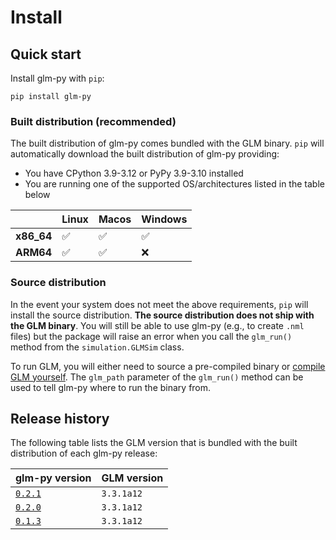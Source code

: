 # Install

## Quick start

Install glm-py with `pip`:

``` 
pip install glm-py
```

### Built distribution (recommended)

The built distribution of glm-py comes bundled with the GLM binary. 
`pip` will automatically download the built distribution of glm-py providing:

- You have CPython 3.9-3.12 or PyPy 3.9-3.10 installed 
- You are running one of the supported OS/architectures listed in the table below

|             | Linux       | Macos       | Windows     |
| ----------- | ----------- | ----------- | ----------- |
| **x86_64**  | ✅          | ✅          | ✅           |
| **ARM64**   | ✅          | ✅          | ❌           |

### Source distribution

In the event your system does not meet the above requirements, `pip` will install the source distribution. **The source distribution does not ship with the GLM binary**. You will still be able to use glm-py (e.g., to create `.nml` files) but the package will raise an error when you call the `glm_run()` method from the `simulation.GLMSim` class.

To run GLM, you will either need to source a pre-compiled binary or [compile GLM yourself](https://github.com/AquaticEcoDynamics/GLM/tree/cc497b83a0726231d386b98d19407d0e294b116a). The `glm_path` parameter of the `glm_run()` method can be used to tell glm-py where to run the binary from.

## Release history

The following table lists the GLM version that is bundled with the built distribution of each glm-py release:

[glm_py_0_1_3]: https://github.com/AquaticEcoDynamics/glm-py/releases/tag/v0.1.3
[glm_py_0_2_0]: https://github.com/AquaticEcoDynamics/glm-py/releases/tag/v0.2.0
[glm_py_0_2_1]: https://github.com/AquaticEcoDynamics/glm-py/releases/tag/v0.2.1

| glm-py version          | GLM version     |
| --------------          | -----------     |
| [`0.2.1`][glm_py_0_2_1] | `3.3.1a12 `     |
| [`0.2.0`][glm_py_0_2_0] | `3.3.1a12 `     |
| [`0.1.3`][glm_py_0_1_3] | `3.3.1a12 `     |
